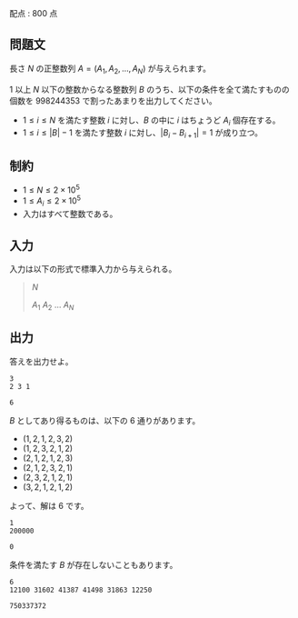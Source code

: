 配点 : $800$ 点

## 問題文

長さ $N$ の正整数列 $A=(A_1,A_2,\dots,A_N)$ が与えられます。

$1$ 以上 $N$ 以下の整数からなる整数列 $B$ のうち、以下の条件を全て満たすものの個数を $998244353$ で割ったあまりを出力してください。

- $1 \le i \le N$ を満たす整数 $i$ に対し、$B$ の中に $i$ はちょうど $A_i$ 個存在する。
- $1 \le i \le |B|-1$ を満たす整数 $i$ に対し、$|B_i - B_{i+1}|=1$ が成り立つ。

## 制約

- $1 \le N \le 2 \times 10^5$
- $1 \le A_i \le 2 \times 10^5$
- 入力はすべて整数である。

## 入力

入力は以下の形式で標準入力から与えられる。

> $N$
> 
> $A_1$ $A_2$ $\dots$ $A_N$

## 出力

答えを出力せよ。

```input1
3
2 3 1
```

```output1
6
```

$B$ としてあり得るものは、以下の $6$ 通りがあります。

- $(1,2,1,2,3,2)$
- $(1,2,3,2,1,2)$
- $(2,1,2,1,2,3)$
- $(2,1,2,3,2,1)$
- $(2,3,2,1,2,1)$
- $(3,2,1,2,1,2)$

よって、解は $6$ です。

```input2
1
200000
```

```output2
0
```

条件を満たす $B$ が存在しないこともあります。

```input3
6
12100 31602 41387 41498 31863 12250
```

```output3
750337372
```
